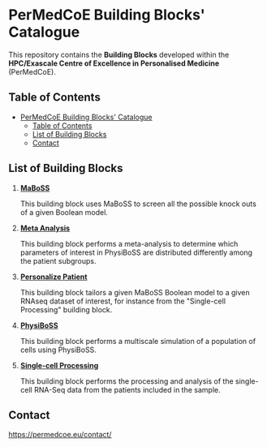 # PerMedCoE Building Blocks' Catalogue

This repository contains the **Building Blocks** developed within the
**HPC/Exascale Centre of Excellence in Personalised Medicine** (PerMedCoE).

## Table of Contents

- [PerMedCoE Building Blocks' Catalogue](#permedcoe-building-blocks-catalogue)
  - [Table of Contents](#table-of-contents)
  - [List of Building Blocks](#list-of-building-blocks)
  - [Contact](#contact)

## List of Building Blocks


1. [**MaBoSS**](MaBoSS/)

    This building block uses MaBoSS to screen all the possible knock outs of a given Boolean model.

2. [**Meta Analysis**](meta_analysis/)

    This building block performs a meta-analysis to determine which parameters of interest in PhysiBoSS are distributed differently among the patient subgroups.

3. [**Personalize Patient**](personalize_patient/)

    This building block tailors a given MaBoSS Boolean model to a given RNAseq dataset of interest, for instance from the "Single-cell Processing" building block.

4. [**PhysiBoSS**](PhysiBoSS/)

    This building block performs a multiscale simulation of a population of cells using PhysiBoSS.

5. [**Single-cell Processing**](single_cell_processing/)

    This building block performs the processing and analysis of the single-cell RNA-Seq data from the patients included in the sample.

## Contact

<https://permedcoe.eu/contact/>
